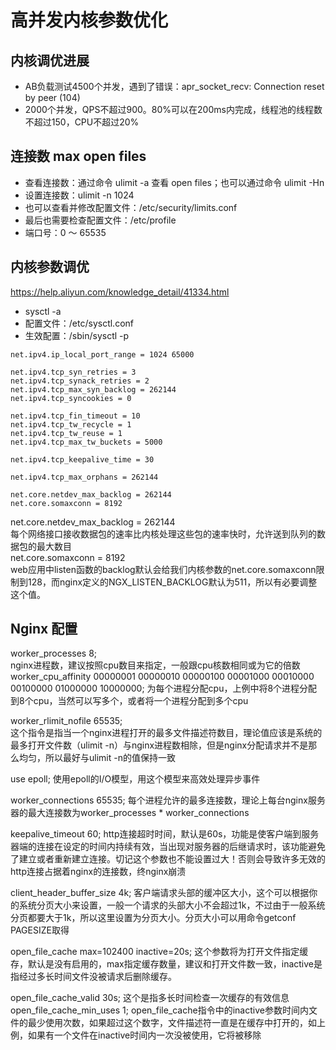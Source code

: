 # 高并发内核参数优化

## 内核调优进展
- AB负载测试4500个并发，遇到了错误：apr_socket_recv: Connection reset by peer (104)
- 2000个并发，QPS不超过900。80%可以在200ms内完成，线程池的线程数不超过150，CPU不超过20%

## 连接数 max open files
- 查看连接数：通过命令 ulimit -a 查看 open files；也可以通过命令 ulimit -Hn
- 设置连接数：ulimit -n 1024
- 也可以查看并修改配置文件：/etc/security/limits.conf
- 最后也需要检查配置文件：/etc/profile
- 端口号：0 ～ 65535

## 内核参数调优
https://help.aliyun.com/knowledge_detail/41334.html
- sysctl -a
- 配置文件：/etc/sysctl.conf
- 生效配置：/sbin/sysctl -p

```shell
net.ipv4.ip_local_port_range = 1024 65000

net.ipv4.tcp_syn_retries = 3
net.ipv4.tcp_synack_retries = 2
net.ipv4.tcp_max_syn_backlog = 262144
net.ipv4.tcp_syncookies = 0

net.ipv4.tcp_fin_timeout = 10
net.ipv4.tcp_tw_recycle = 1 
net.ipv4.tcp_tw_reuse = 1
net.ipv4.tcp_max_tw_buckets = 5000

net.ipv4.tcp_keepalive_time = 30

net.ipv4.tcp_max_orphans = 262144

net.core.netdev_max_backlog = 262144
net.core.somaxconn = 8192
```

net.core.netdev_max_backlog = 262144  
每个网络接口接收数据包的速率比内核处理这些包的速率快时，允许送到队列的数据包的最大数目  
net.core.somaxconn = 8192  
web应用中listen函数的backlog默认会给我们内核参数的net.core.somaxconn限制到128，而nginx定义的NGX_LISTEN_BACKLOG默认为511，所以有必要调整这个值。


## Nginx 配置
worker_processes 8;  
nginx进程数，建议按照cpu数目来指定，一般跟cpu核数相同或为它的倍数
worker_cpu_affinity 00000001 00000010 00000100 00001000 00010000 00100000 01000000 10000000;  为每个进程分配cpu，上例中将8个进程分配到8个cpu，当然可以写多个，或者将一个进程分配到多个cpu

worker_rlimit_nofile 65535;  
这个指令是指当一个nginx进程打开的最多文件描述符数目，理论值应该是系统的最多打开文件数（ulimit -n）与nginx进程数相除，但是nginx分配请求并不是那么均匀，所以最好与ulimit -n的值保持一致 

use epoll; 
使用epoll的I/O模型，用这个模型来高效处理异步事件 

worker_connections 65535; 
每个进程允许的最多连接数，理论上每台nginx服务器的最大连接数为worker_processes * worker_connections  

keepalive_timeout 60; 
http连接超时时间，默认是60s，功能是使客户端到服务器端的连接在设定的时间内持续有效，当出现对服务器的后继请求时，该功能避免了建立或者重新建立连接。切记这个参数也不能设置过大！否则会导致许多无效的http连接占据着nginx的连接数，终nginx崩溃

client_header_buffer_size 4k; 客户端请求头部的缓冲区大小，这个可以根据你的系统分页大小来设置，一般一个请求的头部大小不会超过1k，不过由于一般系统分页都要大于1k，所以这里设置为分页大小。分页大小可以用命令getconf PAGESIZE取得  

open_file_cache max=102400 inactive=20s; 
这个参数将为打开文件指定缓存，默认是没有启用的，max指定缓存数量，建议和打开文件数一致，inactive是指经过多长时间文件没被请求后删除缓存。

open_file_cache_valid 30s; 
这个是指多长时间检查一次缓存的有效信息
open_file_cache_min_uses 1; 
open_file_cache指令中的inactive参数时间内文件的最少使用次数，如果超过这个数字，文件描述符一直是在缓存中打开的，如上例，如果有一个文件在inactive时间内一次没被使用，它将被移除


